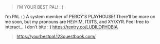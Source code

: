 > I'M YOUR BEST PAL! : )

I'm PAL : ) A system member of PERCY'S PLAYHOUSE! There'll be more on me soon, but my pronouns are HE/HIM, IT/ITS, and XY/XYR. Feel free to interact... I don't bite : )
https://rentry.co/LUDILOPHOBIA
> https://yourbestpal.123guestbook.com/
<!---
PALPERCY/PALPERCY is a ✨ special ✨ repository because its `README.md` (this file) appears on your GitHub profile.
You can click the Preview link to take a look at your changes.
--->
